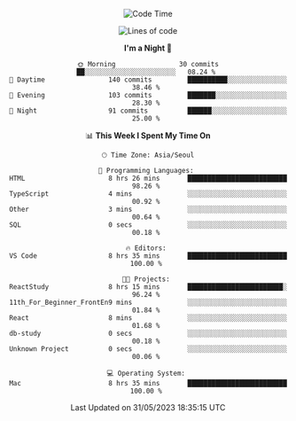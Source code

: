 <div align=center>
 
<!--START_SECTION:waka-->
![Code Time](http://img.shields.io/badge/Code%20Time-42%20hrs%2059%20mins-blue)

![Lines of code](https://img.shields.io/badge/From%20Hello%20World%20I%27ve%20Written-2.9%20million%20lines%20of%20code-blue)

**I'm a Night 🦉** 

```text
🌞 Morning                30 commits          ██░░░░░░░░░░░░░░░░░░░░░░░   08.24 % 
🌆 Daytime                140 commits         ██████████░░░░░░░░░░░░░░░   38.46 % 
🌃 Evening                103 commits         ███████░░░░░░░░░░░░░░░░░░   28.30 % 
🌙 Night                  91 commits          ██████░░░░░░░░░░░░░░░░░░░   25.00 % 
```


📊 **This Week I Spent My Time On** 

```text
🕑︎ Time Zone: Asia/Seoul

💬 Programming Languages: 
HTML                     8 hrs 26 mins       █████████████████████████   98.26 % 
TypeScript               4 mins              ░░░░░░░░░░░░░░░░░░░░░░░░░   00.92 % 
Other                    3 mins              ░░░░░░░░░░░░░░░░░░░░░░░░░   00.64 % 
SQL                      0 secs              ░░░░░░░░░░░░░░░░░░░░░░░░░   00.18 % 

🔥 Editors: 
VS Code                  8 hrs 35 mins       █████████████████████████   100.00 % 

🐱‍💻 Projects: 
ReactStudy               8 hrs 15 mins       ████████████████████████░   96.24 % 
11th_For_Beginner_FrontEn9 mins              ░░░░░░░░░░░░░░░░░░░░░░░░░   01.84 % 
React                    8 mins              ░░░░░░░░░░░░░░░░░░░░░░░░░   01.68 % 
db-study                 0 secs              ░░░░░░░░░░░░░░░░░░░░░░░░░   00.18 % 
Unknown Project          0 secs              ░░░░░░░░░░░░░░░░░░░░░░░░░   00.06 % 

💻 Operating System: 
Mac                      8 hrs 35 mins       █████████████████████████   100.00 % 
```


 Last Updated on 31/05/2023 18:35:15 UTC
<!--END_SECTION:waka-->
 </div>
